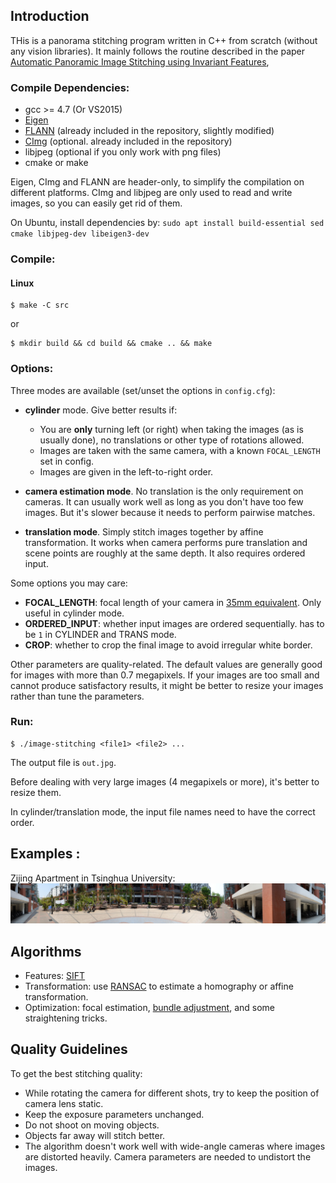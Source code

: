 

## Introduction

THis is a panorama stitching program written in C++ from scratch (without any vision libraries). It mainly follows the routine
described in the paper [Automatic Panoramic Image Stitching using Invariant Features](http://matthewalunbrown.com/papers/ijcv2007.pdf),



### Compile Dependencies:

* gcc >= 4.7 (Or VS2015)
* [Eigen](http://eigen.tuxfamily.org/index.php?title=Main_Page)
* [FLANN](http://www.cs.ubc.ca/research/flann/) (already included in the repository, slightly modified)
* [CImg](http://cimg.eu/) (optional. already included in the repository)
* libjpeg (optional if you only work with png files)
* cmake or make

Eigen, CImg and FLANN are header-only, to simplify the compilation on different platforms.
CImg and libjpeg are only used to read and write images, so you can easily get rid of them.

On Ubuntu, install dependencies by: `sudo apt install build-essential sed cmake libjpeg-dev libeigen3-dev`

### Compile:
#### Linux
```
$ make -C src
```
or
```
$ mkdir build && cd build && cmake .. && make
```

### Options:

Three modes are available (set/unset the options in ``config.cfg``):
+ __cylinder__ mode. Give better results if:
	+ You are __only__ turning left (or right) when taking the images (as is usually done), no
		translations or other type of rotations allowed.
	+ Images are taken with the same camera, with a known ``FOCAL_LENGTH`` set in config.
	+ Images are given in the left-to-right order.

+ __camera estimation mode__. No translation is the only requirement on cameras.
  It can usually work well as long as you don't have too few images.
  But it's slower because it needs to perform pairwise matches.

+ __translation mode__. Simply stitch images together by affine transformation.
  It works when camera performs pure translation and scene points are roughly at the same depth.  It also requires ordered input.

Some options you may care:
+ __FOCAL_LENGTH__: focal length of your camera in [35mm equivalent](https://en.wikipedia.org/wiki/35_mm_equivalent_focal_length). Only useful in cylinder mode.
+ __ORDERED_INPUT__: whether input images are ordered sequentially. has to be `1` in CYLINDER and TRANS mode.
+ __CROP__: whether to crop the final image to avoid irregular white border.

Other parameters are quality-related.
The default values are generally good for images with more than 0.7 megapixels.
If your images are too small and cannot produce satisfactory results,
it might be better to resize your images rather than tune the parameters.

### Run:

```
$ ./image-stitching <file1> <file2> ...
```

The output file is ``out.jpg``.

Before dealing with very large images (4 megapixels or more), it's better to resize them.

In cylinder/translation mode, the input file names need to have the correct order.

## Examples :

Zijing Apartment in Tsinghua University:
![dorm](results/apartment.jpg)
<!--
   -Zijing Playground in Tsinghua University:
   -![planet](https://github.com/ppwwyyxx/panorama/raw/master/results/planet.jpg)
	 -->


## Algorithms
+ Features: [SIFT](http://en.wikipedia.org/wiki/Scale-invariant_feature_transform)
+ Transformation: use [RANSAC](http://en.wikipedia.org/wiki/RANSAC) to estimate a homography or affine transformation.
+ Optimization: focal estimation, [bundle adjustment](https://en.wikipedia.org/wiki/Bundle_adjustment), and some straightening tricks.

## Quality Guidelines

To get the best stitching quality:
+ While rotating the camera for different shots, try to keep the position of camera lens static.
+ Keep the exposure parameters unchanged.
+ Do not shoot on moving objects.
+ Objects far away will stitch better.
+ The algorithm doesn't work well with wide-angle cameras where images are distorted heavily. Camera
	parameters are needed to undistort the images.


